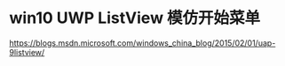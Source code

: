# win10 UWP ListView 模仿开始菜单


<!--more-->
<!-- CreateTime:2018/2/13 17:23:03 -->


<div id="toc"></div>
<!-- csdn -->

https://blogs.msdn.microsoft.com/windows_china_blog/2015/02/01/uap-9listview/